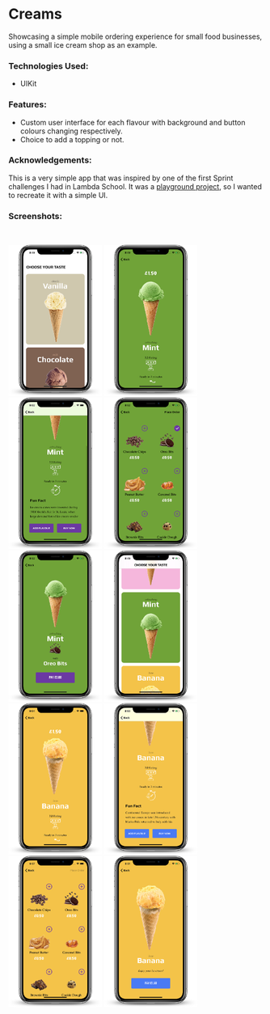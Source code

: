 # Creams

Showcasing a simple mobile ordering experience for small food businesses, using a small ice cream shop as an example.

### Technologies Used:

* UIKit

### Features:

* Custom user interface for each flavour with background and button colours changing respectively.
* Choice to add a topping or not.

### Acknowledgements:

This is a very simple app that was inspired by one of the first Sprint challenges I had in Lambda School. It was a [playground project](https://github.com/tobikuyo/ios-sprint-challenge-ice-cream-shop), so I wanted to recreate it with a simple UI.

### Screenshots:
<br>

<img src="home1.png" width="185"> <img src="mintDetail1.png" width="185"> 
<img src="mintDetail2.png" width="185"> <img src="mintToppings.png" width="185">
<img src="checkoutWithTopping.png" width="185"> <img src="home2.png" width="185">
<img src="bananaDetail1.png" width="185"> <img src="bananaDetail2.png" width="185">
<img src="bananaToppingsInactive.png" width="185"> <img src="checkoutWithoutTopping.png" width="185">
